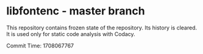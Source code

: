 # libfontenc - master branch

This repository contains frozen state of the repository.
Its history is cleared. It is used only for static code
analysis with Codacy.

Commit Time: 1708067767